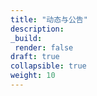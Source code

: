 ```yaml
---
title: "动态与公告"
description:
_build:
 render: false 
draft: true
collapsible: true
weight: 10
---
```

